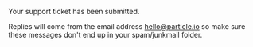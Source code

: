 Your support ticket has been submitted.

Replies will come from the email address hello@particle.io so make sure these messages don't end up in your spam/junkmail folder.
